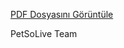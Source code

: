 [PDF Dosyasını Görüntüle](https://drive.google.com/file/d/1gO-5iJDDptQ8DGe34K5EitzoLBrOWWzw/preview)

PetSoLive Team
